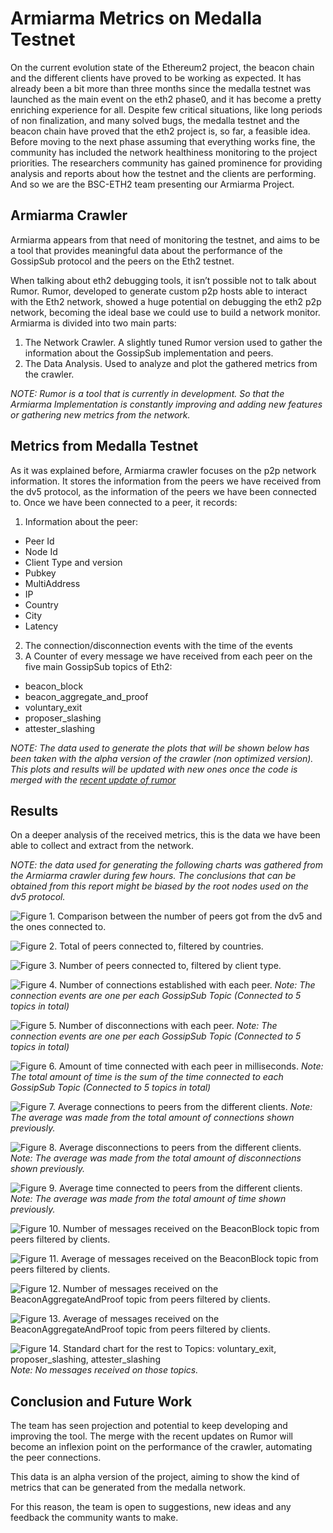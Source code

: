  
# Armiarma Metrics on Medalla Testnet

On the current evolution state of the Ethereum2 project, the beacon chain and the different clients have proved to be working as expected. It has already been a bit more than three months since the medalla testnet was launched as the main event on the eth2 phase0, and it has become a pretty enriching experience for all. 
Despite few critical situations, like long periods of non finalization, and many solved bugs, the medalla testnet and the beacon chain have proved that the eth2 project is, so far, a feasible idea.
Before moving to the next phase assuming that everything works fine, the community has included the network healthiness monitoring to the project priorities. The researchers community has gained prominence for providing analysis and reports about how the testnet and the clients are performing. And so we are the BSC-ETH2 team presenting our Armiarma Project.

## Armiarma Crawler

Armiarma appears from that need of monitoring the testnet, and aims to be a tool that provides meaningful data about the performance of the GossipSub protocol and the peers on the Eth2 testnet. 

When talking about eth2 debugging tools, it isn’t possible not to talk about Rumor. Rumor, developed to generate custom p2p hosts able to interact with the Eth2 network, showed a huge potential on debugging the eth2 p2p network, becoming the ideal base we could use to build a network monitor.
Armiarma is divided into two main parts:
1. The Network Crawler. A slightly tuned Rumor version used to gather the information about  the GossipSub implementation and peers.
2. The Data Analysis. Used to analyze and plot the gathered metrics from the crawler.

*NOTE: Rumor is a tool that is currently in development. So that the Armiarma Implementation is constantly improving and adding new features or gathering new metrics from the network.*


## Metrics from Medalla Testnet

As it was explained before, Armiarma crawler focuses on the p2p network information. It stores the information from the peers we have received from the dv5 protocol, as the information of the peers we have been connected to. 
Once we have been connected to a peer, it records:
1. Information about the peer:
- Peer Id
- Node Id
- Client Type and version
- Pubkey
- MultiAddress
- IP
- Country
- City
- Latency
2. The connection/disconnection events with the time of the events
3. A Counter of every message we have received from each peer on the five main GossipSub topics of Eth2:
- beacon_block
- beacon_aggregate_and_proof
- voluntary_exit
- proposer_slashing
- attester_slashing

*NOTE: The data used to generate the plots that will be shown below has been taken with the alpha version of the crawler (non optimized version). This plots and results will be updated with new ones once the code is merged with the [recent update of rumor](https://github.com/protolambda/rumor/commit/6549267e93d4f409731d0e59ae45863347b0b226)*

## Results

On a deeper analysis of the received metrics, this is the data we have been able to collect and extract from the network.

*NOTE: the data used for generating the following charts was gathered from the Armiarma crawler during few hours. The conclusions that can be obtained from this report might be biased by the root nodes used on the dv5 protocol.*

![Figure 1. Comparison between the number of peers got from the dv5 and the ones connected to.](./charts/TotalPeersVsConnected.png)

![Figure 2. Total of peers connected to, filtered by countries.](./charts/PeersClassifiedByCountry.png)

![Figure 3. Number of peers connected to, filtered by client type.](./charts/PeersOnClients.png)

![Figure 4. Number of connections established with each peer.](./charts/NumberOfConnectionsPerPeer.png)
*Note: The connection events are one per each GossipSub Topic (Connected to 5 topics in total)*

![Figure 5. Number of disconnections with each peer.](./charts/NumberOfDisconnectionsPerPeer.png)
*Note: The connection events are one per each GossipSub Topic (Connected to 5 topics in total)*

![Figure 6. Amount of time connected with each peer in milliseconds.](./charts/MinutesConnectedToPeers.png)
*Note: The total amount of time is the sum of the time connected to each GossipSub Topic (Connected to 5 topics in total)*

![Figure 7. Average connections to peers from the different clients.](./charts/AverageConnectionsPerClientPeers.png)
*Note: The average was made from the total amount of connections shown previously.*

![Figure 8. Average disconnections to peers from the different clients.](./charts/AverageDisconnectionPerClientPeers.png)
*Note: The average was made from the total amount of disconnections shown previously.*

![Figure 9. Average time connected to peers from the different clients.](./charts/AverageTotalTimeConnectedToClientPeers.png)
*Note: The average was made from the total amount of time shown previously.*

![Figure 10. Number of messages received on the BeaconBlock topic from peers filtered by clients.](./charts/NumberOfMessagesReceivedBeaconBlock.png)

![Figure 11. Average of messages received on the BeaconBlock topic from peers filtered by clients.](./charts/AverageMessagesReceivedBeaconBlock.png)

![Figure 12. Number of messages received on the BeaconAggregateAndProof topic from peers filtered by clients.](./charts/NumberOfMessagesReceivedBeaconAggregatedAndProof.png)

![Figure 13. Average of messages received on the BeaconAggregateAndProof topic from peers filtered by clients.](./charts/AverageMessagesReceivedBeaconAggregateAndProof.png)

![Figure 14. Standard chart for the rest to Topics: voluntary_exit, proposer_slashing, attester_slashing](./charts/EmptyGraphForMessages.png)
*Note: No messages received on those topics.*


## Conclusion and Future Work

The team has seen projection and potential to keep developing and improving the tool. The merge with the recent updates on Rumor will become an inflexion point on the performance of the crawler, automating the peer connections.

This data is an alpha version of the project, aiming to show the kind of metrics that can be generated from the medalla network. 

For this reason, the team is open to suggestions, new ideas and any feedback the community wants to make.

